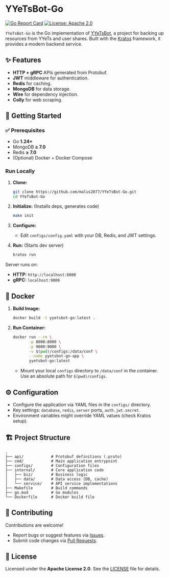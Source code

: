 # YYeTsBot-Go

[![Go Report Card](https://goreportcard.com/badge/github.com/malus2077/YYeTsBot-Go)](https://goreportcard.com/report/github.com/yourusername/YYeTsBot-Go)
[![License: Apache 2.0](https://img.shields.io/badge/License-Apache%202.0-blue.svg)](https://opensource.org/licenses/Apache-2.0)

`YYeTsBot-Go` is the Go implementation of [YYeTsBot](https://github.com/tgbot-collection/YYeTsBot), a project for backing up resources from YYeTs and user shares. Built with the [Kratos](https://go-kratos.dev) framework, it provides a modern backend service.

## ✨ Features

* **HTTP + gRPC** APIs generated from Protobuf.
* **JWT** middleware for authentication.
* **Redis** for caching.
* **MongoDB** for data storage.
* **Wire** for dependency injection.
* **Colly** for web scraping.

## 🚀 Getting Started

### ✅ Prerequisites

* Go **1.24+**
* MongoDB **≥ 7.0**
* Redis **≥ 7.0**
* (Optional) Docker + Docker Compose

### Run Locally

1.  **Clone:**
    ```bash
    git clone https://github.com/malus2077/YYeTsBot-Go.git
    cd YYeTsBot-Go
    ```

2.  **Initialize:** (Installs deps, generates code)
    ```bash
    make init
    ```

3.  **Configure:**
    * Edit `configs/config.yaml` with your DB, Redis, and JWT settings.

4.  **Run:** (Starts dev server)
    ```bash
    kratos run
    ```

Server runs on:
* **HTTP:** `http://localhost:8000`
* **gRPC:** `localhost:9000`

## 🐳 Docker

1.  **Build Image:**
    ```bash
    docker build -t yyetsbot-go:latest .
    ```

2.  **Run Container:**
    ```bash
    docker run --rm \
           -p 8000:8000 \
           -p 9000:9000 \
           -v $(pwd)/configs:/data/conf \
           --name yyetsbot-go-app \
           yyetsbot-go:latest
    ```
    * Mount your local `configs` directory to `/data/conf` in the container. Use an absolute path for `$(pwd)/configs`.

## ⚙️ Configuration

* Configure the application via YAML files in the `configs/` directory.
* Key settings: `database`, `redis`, `server` ports, `auth.jwt.secret`.
* Environment variables might override YAML values (check Kratos setup).

## 🏗️ Project Structure

```
.
├── api/            # Protobuf definitions (.proto)
├── cmd/            # Main application entrypoint
├── configs/        # Configuration files
├── internal/       # Core application code
│   ├── biz/        # Business logic
│   ├── data/       # Data access (DB, cache)
│   └── service/    # API service implementations
├── Makefile        # Build commands
├── go.mod          # Go modules
└── Dockerfile      # Docker build file
```

## 🤝 Contributing

Contributions are welcome!

* Report bugs or suggest features via [Issues](https://github.com/malus2077/YYeTsBot-Go/issues).
* Submit code changes via [Pull Requests](https://github.com/malus2077/YYeTsBot-Go/pulls).

## 📄 License

Licensed under the **Apache License 2.0**. See the [LICENSE](LICENSE) file for details.